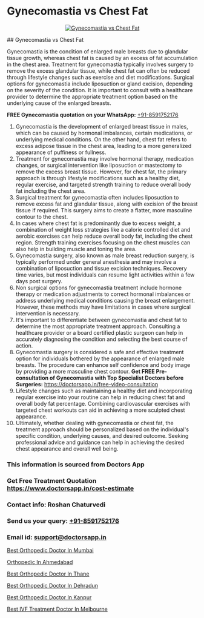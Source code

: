 # Gynecomastia vs Chest Fat

<p align="center">
  <a href="null">
    <img src="null" alt="Gynecomastia vs Chest Fat">
  </a>
</p>
## Gynecomastia vs Chest Fat

Gynecomastia is the condition of enlarged male breasts due to glandular tissue growth, whereas chest fat is caused by an excess of fat accumulation in the chest area. Treatment for gynecomastia typically involves surgery to remove the excess glandular tissue, while chest fat can often be reduced through lifestyle changes such as exercise and diet modifications. Surgical options for gynecomastia include liposuction or gland excision, depending on the severity of the condition. It is important to consult with a healthcare provider to determine the appropriate treatment option based on the underlying cause of the enlarged breasts.

**FREE Gynecomastia quotation on your WhatsApp:**  [+91-8591752176](https://api.whatsapp.com/send?phone=8591752176)

1) Gynecomastia is the development of enlarged breast tissue in males, which can be caused by hormonal imbalances, certain medications, or underlying medical conditions. On the other hand, chest fat refers to excess adipose tissue in the chest area, leading to a more generalized appearance of puffiness or fullness.
2) Treatment for gynecomastia may involve hormonal therapy, medication changes, or surgical intervention like liposuction or mastectomy to remove the excess breast tissue. However, for chest fat, the primary approach is through lifestyle modifications such as a healthy diet, regular exercise, and targeted strength training to reduce overall body fat including the chest area.
3) Surgical treatment for gynecomastia often includes liposuction to remove excess fat and glandular tissue, along with excision of the breast tissue if required. This surgery aims to create a flatter, more masculine contour to the chest.
4) In cases where chest fat is predominantly due to excess weight, a combination of weight loss strategies like a calorie controlled diet and aerobic exercises can help reduce overall body fat, including the chest region. Strength training exercises focusing on the chest muscles can also help in building muscle and toning the area.
5) Gynecomastia surgery, also known as male breast reduction surgery, is typically performed under general anesthesia and may involve a combination of liposuction and tissue excision techniques. Recovery time varies, but most individuals can resume light activities within a few days post surgery.
6) Non surgical options for gynecomastia treatment include hormone therapy or medication adjustments to correct hormonal imbalances or address underlying medical conditions causing the breast enlargement. However, these methods may have limitations in cases where surgical intervention is necessary.
7) It's important to differentiate between gynecomastia and chest fat to determine the most appropriate treatment approach. Consulting a healthcare provider or a board certified plastic surgeon can help in accurately diagnosing the condition and selecting the best course of action.
8) Gynecomastia surgery is considered a safe and effective treatment option for individuals bothered by the appearance of enlarged male breasts. The procedure can enhance self confidence and body image by providing a more masculine chest contour.
**Get FREE Pre-consultation of Gynecomastia with Top Specialist Doctors before Surgeries:** https://doctorsapp.in/free-video-consultation
9) Lifestyle changes such as maintaining a healthy diet and incorporating regular exercise into your routine can help in reducing chest fat and overall body fat percentage. Combining cardiovascular exercises with targeted chest workouts can aid in achieving a more sculpted chest appearance.
10) Ultimately, whether dealing with gynecomastia or chest fat, the treatment approach should be personalized based on the individual's specific condition, underlying causes, and desired outcome. Seeking professional advice and guidance can help in achieving the desired chest appearance and overall well being.

### This information is sourced from Doctors App 
### Get Free Treatment Quotation https://www.doctorsapp.in/cost-estimate
### Contact info: Roshan Chaturvedi 
### Send us your query: [+91-8591752176](https://api.whatsapp.com/send?phone=8591752176) 
### Email id: support@doctorsapp.in

[Best Orthopedic Doctor In Mumbai](https://www.linkedin.com/pulse/best-orthopedic-doctor-mumbai-doctorsapp-khulna-z5ehe/?lipi=urn%3Ali%3Apage%3Ad_flagship3_publishing_published%3B6s0HL1EnS62Kk1Ppug3b7A%3D%3D)

[Orthopedic In Ahmedabad](https://www.linkedin.com/pulse/orthopedic-ahmedabad-doctorsapp-united-arab-emirates-qre2e?trackingId=wEqlVTVsVuAp%2Fpj6PMVKSA%3D%3D&lipi=urn%3Ali%3Apage%3Ad_flagship3_company_admin%3Bc8cvKR%2BzQDObJJNC2LloLw%3D%3D)

[Best Orthopedic Doctor In Thane](https://medium.com/@manish632504/best-orthopedic-doctor-in-thane-3e593a4791f9)

[Best Orthopedic Doctor In Dehradun](https://medium.com/@manish632504/best-orthopedic-doctor-in-dehradun-e89e1dfa3b32)

[Best Orthopedic Doctor In Kanpur](https://doctors-apps.github.io/doctorsapp/best-orthopedic-doctor-in-kanpur)

[Best IVF Treatment Doctor In Melbourne](https://doctors-apps.github.io/doctorsapp/best-ivf-treatment-doctor-in-melbourne)

